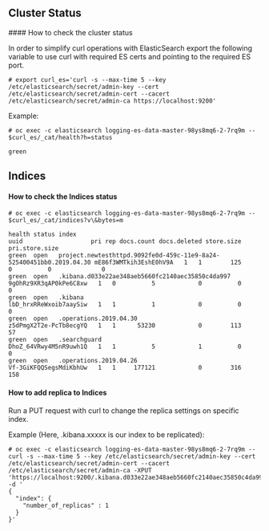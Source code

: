 

## Cluster Status

#### How to check the cluster status

In order to simplify curl operations with ElasticSearch export the following variable to use curl with required ES certs and pointing to the required ES port.

```
# export curl_es='curl -s --max-time 5 --key /etc/elasticsearch/secret/admin-key --cert /etc/elasticsearch/secret/admin-cert --cacert /etc/elasticsearch/secret/admin-ca https://localhost:9200'
```

Example:
```
# oc exec -c elasticsearch logging-es-data-master-98ys8mq6-2-7rq9m -- $curl_es/_cat/health?h=status

green
```
## Indices
#### How to check the Indices status

```
# oc exec -c elasticsearch logging-es-data-master-98ys8mq6-2-7rq9m -- $curl_es/_cat/indices?v\&bytes=m

health status index                                                                uuid                   pri rep docs.count docs.deleted store.size pri.store.size
green  open   project.newtesthttpd.9092fe0d-459c-11e9-8a24-525400451bb0.2019.04.30 mE86f3WMTkih3EshE0hV9A   1   1        125            0          0              0
green  open   .kibana.d033e22ae348aeb5660fc2140aec35850c4da997                     9gOhRz9XR3qAP0kPe6C8xw   1   0          5            0          0              0
green  open   .kibana                                                              lbD_hrxRReWxoib7aaySiw   1   1          1            0          0              0
green  open   .operations.2019.04.30                                               z5dPmgX2T2e-PcTb8ecgYQ   1   1      53230            0        113             57
green  open   .searchguard                                                         DhoZ_64VRwy4M5nR9uwh1Q   1   1          5            1          0              0
green  open   .operations.2019.04.26                                               Vf-3GiKFQQSegsMdiKbhUw   1   1     177121            0        316            158

```

#### How to add replica to Indices
Run a PUT request with curl to change the replica settings on specific index.

Example (Here, .kibana.xxxxx is our index to be replicated):
```
# oc exec -c elasticsearch logging-es-data-master-98ys8mq6-2-7rq9m -- curl -s --max-time 5 --key /etc/elasticsearch/secret/admin-key --cert /etc/elasticsearch/secret/admin-cert --cacert /etc/elasticsearch/secret/admin-ca -XPUT 'https://localhost:9200/.kibana.d033e22ae348aeb5660fc2140aec35850c4da997/_settings' -d '
{
  "index": {
    "number_of_replicas" : 1
  }
}'
```
